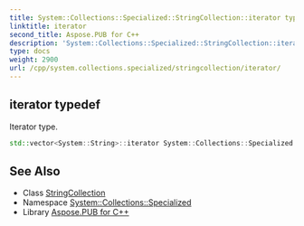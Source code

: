 ```yaml
---
title: System::Collections::Specialized::StringCollection::iterator typedef
linktitle: iterator
second_title: Aspose.PUB for C++
description: 'System::Collections::Specialized::StringCollection::iterator typedef. Iterator type in C++.'
type: docs
weight: 2900
url: /cpp/system.collections.specialized/stringcollection/iterator/
---
```

## iterator typedef


Iterator type.

```cpp
std::vector<System::String>::iterator System::Collections::Specialized::StringCollection::iterator
```

## See Also

* Class [StringCollection](../)
* Namespace [System::Collections::Specialized](../../)
* Library [Aspose.PUB for C++](../../../)
